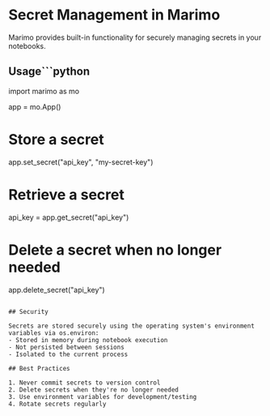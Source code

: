 # Secret Management in Marimo

Marimo provides built-in functionality for securely managing secrets in your notebooks.

## Usage```python
import marimo as mo

app = mo.App()

# Store a secret
app.set_secret("api_key", "my-secret-key")

# Retrieve a secret
api_key = app.get_secret("api_key")

# Delete a secret when no longer needed
app.delete_secret("api_key")
```

## Security

Secrets are stored securely using the operating system's environment variables via os.environ:
- Stored in memory during notebook execution
- Not persisted between sessions
- Isolated to the current process

## Best Practices

1. Never commit secrets to version control
2. Delete secrets when they're no longer needed
3. Use environment variables for development/testing
4. Rotate secrets regularly 

